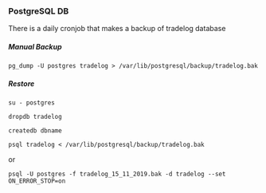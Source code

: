 ### PostgreSQL DB

There is a daily cronjob that makes a backup of tradelog database

##### Manual Backup
`pg_dump -U postgres tradelog > /var/lib/postgresql/backup/tradelog.bak`

##### Restore
`su - postgres`

`dropdb tradelog`

`createdb dbname`

`psql tradelog < /var/lib/postgresql/backup/tradelog.bak`

or

`psql -U postgres -f tradelog_15_11_2019.bak -d tradelog --set ON_ERROR_STOP=on`
